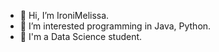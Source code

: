 - 👋 Hi, I’m IroniMelissa.
- 👀 I’m interested programming in Java, Python.
- 🌱 I'm a Data Science student.


<!---
IroniMelissa/IroniMelissa is a ✨ special ✨ repository because its `README.md` (this file) appears on your GitHub profile.
You can click the Preview link to take a look at your changes.
--->
